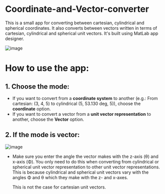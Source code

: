 # Coordinate-and-Vector-converter
This is a small app for converting between cartesian, cylindrical and spherical coordinates. It also converts between vectors written in terms of cartesian, cylindrical and spherical unit vectors. It's built using MatLab app designer.

![image](https://github.com/user-attachments/assets/368c2afd-1e0a-4061-a801-d1bcf7650ea1)

# How to use the app:

## 1. Choose the mode:
   - If you want to convert from a **coordinate system** to another (e.g.: From cartesian: (3, 4, 5) to cylindrical (5, 53.130 deg, 5)), choose the **coordinate** option.
   - If you want to convert a vector from a **unit vector representation** to another, choose the **Vector** option.
## 2. If the mode is **vector**:
![image](https://github.com/user-attachments/assets/54627dde-0df2-43ec-aff2-7163ac8fe949)

   - Make sure you enter the angle the vector makes with the z-axis (θ) and x-axis (Φ). You only need to do this when converting from cylindrical or spherical unit vector representation to other unit vector representations. This is because cylindrical and spherical unit vectors vary with the angles Φ and θ which they make with the z- and x-axes.
   
     This is not the case for cartesian unit vectors.  

